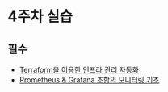 # 4주차 실습


## 필수

- [Terraform을 이용한 인프라 관리 자동화](IaC.md)
- [Prometheus & Grafana 조합의 모니터링 기초](MONITORING.mc)
